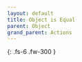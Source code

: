 ```yaml
---
layout: default
title: Object is Equal
parent: Object
grand_parent: Actions
---
```

{: .fs-6 .fw-300 }

